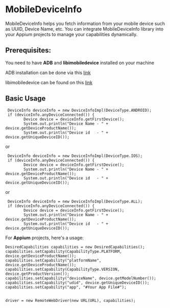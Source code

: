 # MobileDeviceInfo

MobileDeviceInfo helps you fetch information from your mobile device such as UUID, Device Name, etc.
You can integrate MobileDeviceInfo library into your Appium projects to manage your capabilities dynamically.

##  Prerequisites:
You need to have **ADB** and **libimobiledevice** installed on your machine

ADB installation can be done via this [link](https://developer.android.com/studio/index.html )
      
libimobiledevice can be found on this [link](https://github.com/libimobiledevice/libimobiledevice)
      
      
## Basic Usage
```
 DeviceInfo deviceInfo = new DeviceInfoImpl(DeviceType.ANDROID);
 if (deviceInfo.anyDeviceConnected()) {
        Device device = deviceInfo.getFirstDevice();
        System.out.println("Device Name - " + device.getDeviceProductName());
        System.out.println("Device id   - " + device.getUniqueDeviceID());
```

or

```
 DeviceInfo deviceInfo = new DeviceInfoImpl(DeviceType.IOS);
 if (deviceInfo.anyDeviceConnected()) {
        Device device = deviceInfo.getFirstDevice();
        System.out.println("Device Name - " + device.getDeviceProductName());
        System.out.println("Device id   - " + device.getUniqueDeviceID());
```

or

```
 DeviceInfo deviceInfo = new DeviceInfoImpl(DeviceType.ALL);
 if (deviceInfo.anyDeviceConnected()) {
        Device device = deviceInfo.getFirstDevice();
        System.out.println("Device Name - " + device.getDeviceProductName());
        System.out.println("Device id   - " + device.getUniqueDeviceID());
```

For **Appium** projects, here's a usage:
```
DesiredCapabilities capabilities = new DesiredCapabilities();
capabilities.setCapability(CapabilityType.PLATFORM, device.getDeviceProductName());
capabilities.setCapability("platformName", device.getDeviceProductName());
capabilities.setCapability(CapabilityType.VERSION, device.getProductVersion());
capabilities.setCapability("deviceName", device.getModelNumber());
capabilities.setCapability("udid", device.getUniqueDeviceID());
capabilities.setCapability("app", "#Your App File#");


driver = new RemoteWebDriver(new URL(URL), capabilities);
```        
